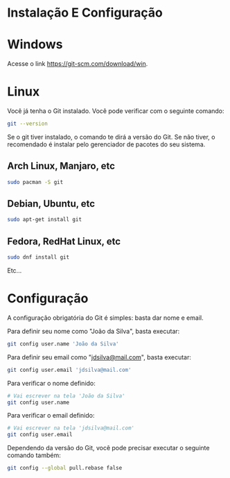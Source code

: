 # Instalação E Configuração

# Windows

Acesse o link <https://git-scm.com/download/win>.

# Linux

Você já tenha o Git instalado. Você pode verificar com o seguinte comando:
```sh
git --version
```
Se o git tiver instalado, o comando te dirá a versão do Git. Se não tiver, o
recomendado é instalar pelo gerenciador de pacotes do seu sistema.

## Arch Linux, Manjaro, etc
```sh
sudo pacman -S git
```

## Debian, Ubuntu, etc
```sh
sudo apt-get install git
```

## Fedora, RedHat Linux, etc
```sh
sudo dnf install git
```

Etc...

# Configuração

A configuração obrigatória do Git é simples: basta dar nome e email.

Para definir seu nome como "João da Silva", basta executar:
```sh
git config user.name 'João da Silva'
```

Para definir seu email como "jdsilva@mail.com", basta executar:
```sh
git config user.email 'jdsilva@mail.com'
```

Para verificar o nome definido:
```sh
# Vai escrever na tela 'João da Silva'
git config user.name
```

Para verificar o email definido:
```sh
# Vai escrever na tela 'jdsilva@mail.com'
git config user.email
```

Dependendo da versão do Git, você pode precisar executar o seguinte comando
também:

```sh
git config --global pull.rebase false
```
